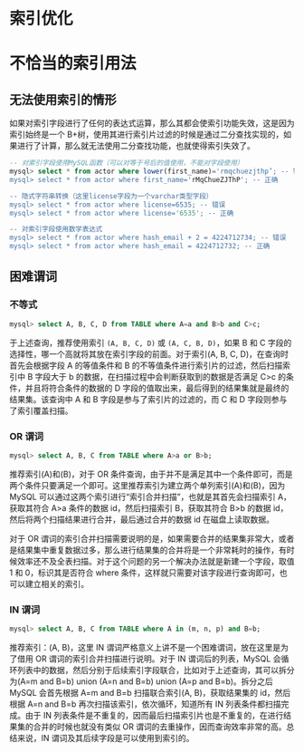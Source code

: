 # 索引优化

# 不恰当的索引用法

## 无法使用索引的情形

如果对索引字段进行了任何的表达式运算，那么其都会使索引功能失效，这是因为索引始终是一个 B+树，使用其进行索引片过滤的时候是通过二分查找实现的，如果进行了计算，那么就无法使用二分查找功能，也就使得索引失效了。

```sql
-- 对索引字段使用MySQL函数（可以对等于号后的值使用，不能对字段使用）
mysql> select * from actor where lower(first_name)='rmqchuezjthp’; -- 错误
mysql> select * from actor where first_name='rMqChueZJThP'; -- 正确

-- 隐式字符串转换（这里license字段为一个varchar类型字段）
mysql> select * from actor where license=6535; -- 错误
mysql> select * from actor where license='6535'; -- 正确

-- 对索引字段使用数学表达式
mysql> select * from actor where hash_email + 2 = 4224712734; -- 错误
mysql> select * from actor where hash_email = 4224712732; -- 正确
```

## 困难谓词

### 不等式

```sql
mysql> select A, B, C, D from TABLE where A=a and B>b and C>c;
```

于上述查询，推荐使用索引 `(A, B, C, D)` 或 `(A, C, B, D)`，如果 B 和 C 字段的选择性，哪一个高就将其放在索引字段的前面。对于索引(A, B, C, D)，在查询时首先会根据字段 A 的等值条件和 B 的不等值条件进行索引片的过滤，然后扫描索引中 B 字段大于 b 的数据，在扫描过程中会判断获取到的数据是否满足 C>c 的条件，并且将符合条件的数据的 D 字段的值取出来，最后得到的结果集就是最终的结果集。该查询中 A 和 B 字段是参与了索引片的过滤的，而 C 和 D 字段则参与了索引覆盖扫描。

### OR 谓词

```sql
mysql> select A, B, C from TABLE where A>a or B>b;
```

推荐索引(A)和(B)，对于 OR 条件查询，由于并不是满足其中一个条件即可，而是两个条件只要满足一个即可。这里推荐索引为建立两个单列索引(A)和(B)，因为 MySQL 可以通过这两个索引进行“索引合并扫描”，也就是其首先会扫描索引 A，获取其符合 A>a 条件的数据 id，然后扫描索引 B，获取其符合 B>b 的数据 id，然后将两个扫描结果进行合并，最后通过合并的数据 id 在磁盘上读取数据。

对于 OR 谓词的索引合并扫描需要说明的是，如果需要合并的结果集非常大，或者是结果集中重复数据过多，那么进行结果集的合并将是一个非常耗时的操作，有时候效率还不及全表扫描。对于这个问题的另一个解决办法就是新建一个字段，取值 1 和 0，标识其是否符合 where 条件，这样就只需要对该字段进行查询即可，也可以建立相关的索引。

### IN 谓词

```sql
mysql> select A, B, C from TABLE where A in (m, n, p) and B=b;
```

推荐索引：(A, B)，这里 IN 谓词严格意义上讲不是一个困难谓词，放在这里是为了借用 OR 谓词的索引合并扫描进行说明。对于 IN 谓词后的列表，MySQL 会循环列表中的数据，然后分别于后续索引字段联合，比如对于上述查询，其可以拆分为(A=m and B=b) union (A=n and B=b) union (A=p and B=b)。拆分之后 MySQL 会首先根据 A=m and B=b 扫描联合索引(A, B)，获取结果集的 id，然后根据 A=n and B=b 再次扫描该索引，依次循环，知道所有 IN 列表条件都扫描完成。由于 IN 列表条件是不重复的，因而最后扫描索引片也是不重复的，在进行结果集的合并的时候也就没有类似 OR 谓词的去重操作，因而查询效率非常的高。总结来说，IN 谓词及其后续字段是可以使用到索引的。
